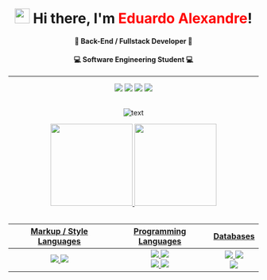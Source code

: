 <div align="center">
  <h1><img src="https://raw.githubusercontent.com/kaueMarques/kaueMarques/master/hi.gif" height="30px"> Hi there, I'm <span style="color:red">Eduardo Alexandre</span>!</h1>
  
  #### 🚀 Back-End / Fullstack Developer 🚀
  #### 💻 Software Engineering Student 💻
  <hr>
  
</div>

<div align="center"> 
   <a href="https://www.linkedin.com/in/eduardo-alexandre025" target="_blank"><img src="https://img.shields.io/badge/-LinkedIn-%230077B5?style=for-the-badge&logo=linkedin&logoColor=white" target="_blank"></a>
   <a href = "mailto:luis.edu.alex@gmail.com"><img src="https://img.shields.io/badge/-Gmail-%23333?style=for-the-badge&logo=gmail&logoColor=white" target="_blank"></a>
  <a href="https://www.instagram.com/luis.edu.alex/" target="_blank"><img src="https://img.shields.io/badge/-Instagram-%23E4405F?style=for-the-badge&logo=instagram&logoColor=white" ></a>
  <a href="https://api.whatsapp.com/send?phone=+5591989333000"><img src="https://img.shields.io/badge/WhatsApp-25D366?style=for-the-badge&logo=whatsapp&logoColor=white"></a>
</div>

<br>
<div align="center">
  
![text](https://media.tenor.com/AKq1UiO-dFAAAAAd/git-merge.gif)

</div>


<div align="center">
<a href="https://github.com/DuAlexandre">
  <img height="165em" src="https://github-readme-stats.vercel.app/api?username=DuAlexandre&show_icons=true&theme=nord&include_all_commits=true&count_private=true"/>
  <img height="165em" src="https://github-readme-stats.vercel.app/api/top-langs/?username=DuAlexandre&layout=compact&langs_count=7&theme=nord"/>
</div>
  
  <br>

  
  <div align="center">
    
  | Markup / Style Languages | Programming Languages | Databases |
  | :---:                    |     :---:      |          :---:|
  | <img src="https://img.shields.io/badge/HTML5-E34F26?style=for-the-badge&logo=html5&logoColor=white"> <img src="https://img.shields.io/badge/CSS3-1572B6?style=for-the-badge&logo=css3&logoColor=white"> | <img src="https://img.shields.io/badge/JavaScript-323330?style=for-the-badge&logo=javascript&logoColor=F7DF1E"> <img src="https://img.shields.io/badge/TypeScript-007ACC?style=for-the-badge&logo=typescript&logoColor=white"> <br> <img src="https://img.shields.io/badge/PHP-777BB4?style=for-the-badge&logo=php&logoColor=white"> <img src="https://img.shields.io/badge/Node.js-339933?style=for-the-badge&logo=nodedotjs&logoColor=white"> | <img src="https://img.shields.io/badge/MongoDB-4EA94B?style=for-the-badge&logo=mongodb&logoColor=white">  <img src="https://img.shields.io/badge/MySQL-005C84?style=for-the-badge&logo=mysql&logoColor=white"> <br> <img src="https://img.shields.io/badge/SQLite-07405E?style=for-the-badge&logo=sqlite&logoColor=white">   |
  
</div>
  


 
  
